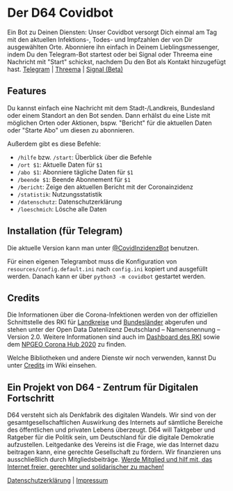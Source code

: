 # Der D64 Covidbot
Ein Bot zu Deinen Diensten: Unser Covidbot versorgt Dich einmal am Tag mit den aktuellen Infektions-, Todes- und Impfzahlen der von Dir ausgewählten Orte.
Abonniere ihn einfach in Deinem Lieblingsmessenger, indem Du den Telegram-Bot startest oder bei Signal oder Threema eine Nachricht mit "Start" schickst, nachdem Du den Bot als Kontakt hinzugefügt hast.
[Telegram](https://t.me/CovidInzidenzBot) | [Threema](https://threema.id/*COVINFO?text=Start) | [Signal (Beta)](tel:+4915792453845)

## Features
Du kannst einfach eine Nachricht mit dem Stadt-/Landkreis, Bundesland oder einem Standort an den Bot senden.
Dann erhälst du eine Liste mit möglichen Orten oder Aktionen, bspw. "Bericht" für die aktuellen Daten oder "Starte Abo" um diesen zu abonnieren.

Außerdem gibt es diese Befehle:
* `/hilfe` bzw. `/start`: Überblick über die Befehle
* `/ort $1`: Aktuelle Daten für `$1`
* `/abo $1`: Abonniere tägliche Daten für `$1`
* `/beende $1`: Beende Abonnement für `$1`
* `/bericht`: Zeige den aktuellen Bericht mit der Coronainzidenz
* `/statistik`: Nutzungsstatistik
* `/datenschutz`: Datenschutzerklärung
* `/loeschmich`: Lösche alle Daten


## Installation (für Telegram)
Die aktuelle Version kann man unter [@CovidInzidenzBot](https://t.me/CovidInzidenzBot) benutzen.

Für einen eigenen Telegrambot muss die Konfiguration von `resources/config.default.ini` nach `config.ini` kopiert und ausgefüllt werden.
Danach kann er über `python3 -m covidbot` gestartet werden.

## Credits
Die Informationen über die Corona-Infektionen werden von der offiziellen Schnittstelle des RKI für [Landkreise](https://hub.arcgis.com/datasets/917fc37a709542548cc3be077a786c17_0) und [Bundesländer](https://npgeo-corona-npgeo-de.hub.arcgis.com/datasets/ef4b445a53c1406892257fe63129a8ea_0) abgerufen und stehen unter der Open Data Datenlizenz Deutschland – Namensnennung – Version 2.0.
Weitere Informationen sind auch im [Dashboard des RKI](https://corona.rki.de/) sowie dem [NPGEO Corona Hub 2020](https://npgeo-corona-npgeo-de.hub.arcgis.com/) zu finden.

Welche Bibliotheken und andere Dienste wir noch verwenden, kannst Du unter [Credits](https://github.com/eknoes/covid-bot/wiki/Credits) im Wiki einsehen.

## Ein Projekt von D64 - Zentrum für Digitalen Fortschritt
D64 versteht sich als Denkfabrik des digitalen Wandels. Wir sind von der gesamtgesellschaftlichen Auswirkung des Internets auf sämtliche Bereiche des öffentlichen und privaten Lebens überzeugt. D64 will Taktgeber und Ratgeber für die Politik sein, um Deutschland für die digitale Demokratie aufzustellen. Leitgedanke des Vereins ist die Frage, wie das Internet dazu beitragen kann, eine gerechte Gesellschaft zu fördern. Wir finanzieren uns ausschließlich durch Mitgliedsbeiträge. [Werde Mitglied und hilf mit, das Internet freier, gerechter und solidarischer zu machen!](https://d-64.org/mitglied-werden/)

[Datenschutzerklärung](https://github.com/eknoes/covid-bot/wiki/Datenschutz) | [Impressum](https://github.com/eknoes/covid-bot/wiki/Impressum)
